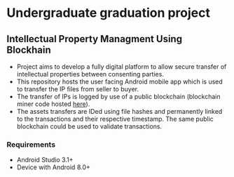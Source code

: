 Undergraduate graduation project
=========

## Intellectual Property Managment Using Blockhain

 * Project aims to develop a fully digital platform to allow secure transfer of intellectual properties between consenting parties.
 * This repository hosts the user facing Android mobile app which is used to transfer the IP files from seller to buyer.
 * The transfer of IPs is logged by use of a public blockchain (blockchain miner code hosted [here](https://github.com/kiranajay07/bsminer-ide)).
 * The assets transfers are IDed using file hashes and permanently linked to the transactions and their respective timestamp. The same public blockchain could be used to validate transactions.
 
### Requirements

 * Android Studio 3.1+
 * Device with Android 8.0+
